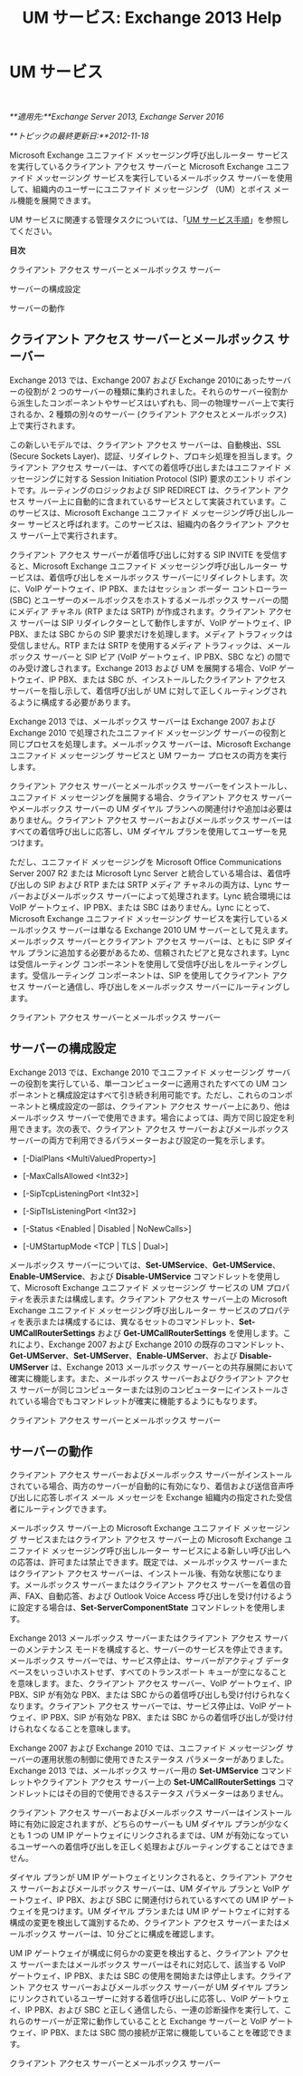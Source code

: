 ﻿---
title: 'UM サービス: Exchange 2013 Help'
TOCTitle: UM サービス
ms:assetid: f36835f2-1e5f-4e5a-88bc-0672af1e3498
ms:mtpsurl: https://technet.microsoft.com/ja-jp/library/Bb125191(v=EXCHG.150)
ms:contentKeyID: 50555899
ms.date: 04/24/2018
mtps_version: v=EXCHG.150
ms.translationtype: HT
---

# UM サービス

 

_**適用先:**Exchange Server 2013, Exchange Server 2016_

_**トピックの最終更新日:**2012-11-18_

Microsoft Exchange ユニファイド メッセージング呼び出しルーター サービスを実行しているクライアント アクセス サーバーと Microsoft Exchange ユニファイド メッセージング サービスを実行しているメールボックス サーバーを使用して、組織内のユーザーにユニファイド メッセージング （UM）とボイス メール機能を展開できます。

UM サービスに関連する管理タスクについては、「[UM サービス手順](um-services-procedures-exchange-2013-help.md)」を参照してください。

**目次**

クライアント アクセス サーバーとメールボックス サーバー

サーバーの構成設定

サーバーの動作

## クライアント アクセス サーバーとメールボックス サーバー

Exchange 2013 では、Exchange 2007 および Exchange 2010にあったサーバーの役割が 2 つのサーバーの種類に集約されました。それらのサーバー役割から派生したコンポーネントやサービスはいずれも、同一の物理サーバー上で実行されるか、2 種類の別々のサーバー (クライアント アクセスとメールボックス) 上で実行されます。

この新しいモデルでは、クライアント アクセス サーバーは、自動検出、SSL (Secure Sockets Layer)、認証、リダイレクト、プロキシ処理を担当します。クライアント アクセス サーバーは、すべての着信呼び出しまたはユニファイド メッセージングに対する Session Initiation Protocol (SIP) 要求のエントリ ポイントです。ルーティングのロジックおよび SIP REDIRECT は、クライアント アクセス サーバー上に自動的に含まれているサービスとして実装されています。このサービスは、Microsoft Exchange ユニファイド メッセージング呼び出しルーター サービスと呼ばれます。このサービスは、組織内の各クライアント アクセス サーバー上で実行されます。

クライアント アクセス サーバーが着信呼び出しに対する SIP INVITE を受信すると、Microsoft Exchange ユニファイド メッセージング呼び出しルーター サービスは、着信呼び出しをメールボックス サーバーにリダイレクトします。次に、VoIP ゲートウェイ、IP PBX、またはセッション ボーダー コントローラー (SBC) とユーザーのメールボックスをホストするメールボックス サーバーの間にメディア チャネル (RTP または SRTP) が作成されます。クライアント アクセス サーバーは SIP リダイレクターとして動作しますが、VoIP ゲートウェイ、IP PBX、または SBC からの SIP 要求だけを処理します。メディア トラフィックは受信しません。RTP または SRTP を使用するメディア トラフィックは、メールボックス サーバーと SIP ピア (VoIP ゲートウェイ、IP PBX、SBC など) の間でのみ受け渡しされます。Exchange 2013 および UM を展開する場合、VoIP ゲートウェイ、IP PBX、または SBC が、インストールしたクライアント アクセス サーバーを指し示して、着信呼び出しが UM に対して正しくルーティングされるように構成する必要があります。

Exchange 2013 では、メールボックス サーバーは Exchange 2007 および Exchange 2010 で処理されたユニファイド メッセージング サーバーの役割と同じプロセスを処理します。メールボックス サーバーは、Microsoft Exchange ユニファイド メッセージング サービスと UM ワーカー プロセスの両方を実行します。

クライアント アクセス サーバーとメールボックス サーバーをインストールし、ユニファイド メッセージングを展開する場合、クライアント アクセス サーバーやメールボックス サーバーの UM ダイヤル プランへの関連付けや追加は必要はありません。クライアント アクセス サーバーおよびメールボックス サーバーはすべての着信呼び出しに応答し、UM ダイヤル プランを使用してユーザーを見つけます。

ただし、ユニファイド メッセージングを Microsoft Office Communications Server 2007 R2 または Microsoft Lync Server と統合している場合は、着信呼び出しの SIP および RTP または SRTP メディア チャネルの両方は、Lync サーバーおよびメールボックス サーバーによって処理されます。Lync 統合環境には VoIP ゲートウェイ、IP PBX、または SBC はありません。Lync にとって、Microsoft Exchange ユニファイド メッセージング サービスを実行しているメールボックス サーバーは単なる Exchange 2010 UM サーバーとして見えます。メールボックス サーバーとクライアント アクセス サーバーは、ともに SIP ダイヤル プランに追加する必要があるため、信頼されたピアと見なされます。Lync は受信ルーティング コンポーネントを使用して受信呼び出しをルーティングします。受信ルーティング コンポーネントは、SIP を使用してクライアント アクセス サーバーと通信し、呼び出しをメールボックス サーバーにルーティングします。

クライアント アクセス サーバーとメールボックス サーバー

## サーバーの構成設定

Exchange 2013 では、Exchange 2010 でユニファイド メッセージング サーバーの役割を実行している、単一コンピューターに適用されたすべての UM コンポーネントと構成設定はすべて引き続き利用可能です。ただし、これらのコンポーネントと構成設定の一部は、クライアント アクセス サーバー上にあり、他はメールボックス サーバーで使用できます。場合によっては、両方で同じ設定を利用できます。次の表で、クライアント アクセス サーバーおよびメールボックス サーバーの両方で利用できるパラメーターおよび設定の一覧を示します。

  - \[-DialPlans \<MultiValuedProperty\>\]

  - \[-MaxCallsAllowed \<Int32\>\]

  - \[-SipTcpListeningPort \<Int32\>\]

  - \[-SipTlsListeningPort \<Int32\>\]

  - \[-Status \<Enabled | Disabled | NoNewCalls\>\]

  - \[-UMStartupMode \<TCP | TLS | Dual\>\]

メールボックス サーバーについては、**Set-UMService**、**Get-UMService**、**Enable-UMService**、および **Disable-UMService** コマンドレットを使用して、Microsoft Exchange ユニファイド メッセージング サービスの UM プロパティを表示または構成します。クライアント アクセス サーバー上の Microsoft Exchange ユニファイド メッセージング呼び出しルーター サービスのプロパティを表示または構成するには、異なるセットのコマンドレット、**Set-UMCallRouterSettings** および **Get-UMCallRouterSettings** を使用します。これにより、Exchange 2007 および Exchange 2010 の既存のコマンドレット、**Get-UMServer**、**Set-UMServer**、**Enable-UMServer**、および **Disable-UMServer** は、Exchange 2013 メールボックス サーバーとの共存展開において確実に機能します。また、メールボックス サーバーおよびクライアント アクセス サーバーが同じコンピューターまたは別のコンピューターにインストールされている場合でもコマンドレットが確実に機能するようにもなります。

クライアント アクセス サーバーとメールボックス サーバー

## サーバーの動作

クライアント アクセス サーバーおよびメールボックス サーバーがインストールされている場合、両方のサーバーが自動的に有効になり、着信および送信音声呼び出しに応答しボイス メール メッセージを Exchange 組織内の指定された受信者にルーティングできます。

メールボックス サーバー上の Microsoft Exchange ユニファイド メッセージング サービスまたはクライアント アクセス サーバー上の Microsoft Exchange ユニファイド メッセージング呼び出しルーター サービスによる新しい呼び出しへの応答は、許可または禁止できます。既定では、メールボックス サーバーまたはクライアント アクセス サーバーは、インストール後、有効な状態になります。メールボックス サーバーまたはクライアント アクセス サーバーを着信の音声、FAX、自動応答、および Outlook Voice Access 呼び出しを受け付けるように設定する場合は、**Set-ServerComponentState** コマンドレットを使用します。

Exchange 2013 メールボックス サーバーまたはクライアント アクセス サーバーのメンテナンス モードを構成すると、サーバーのサービスを停止できます。メールボックス サーバーでは、サービス停止は、サーバーがアクティブ データベースをいっさいホストせず、すべてのトランスポート キューが空になることを意味します。また、クライアント アクセス サーバー、VoIP ゲートウェイ、IP PBX、SIP が有効な PBX、または SBC からの着信呼び出しも受け付けられなくなります。クライアント アクセス サーバーでは、サービス停止は、VoIP ゲートウェイ、IP PBX、SIP が有効な PBX、または SBC からの着信呼び出しが受け付けられなくなることを意味します。

Exchange 2007 および Exchange 2010 では、ユニファイド メッセージング サーバーの運用状態の制御に使用できたステータス パラメーターがありました。Exchange 2013 では、メールボックス サーバー用の **Set-UMService** コマンドレットやクライアント アクセス サーバー上の **Set-UMCallRouterSettings** コマンドレットにはその目的で使用できるステータス パラメーターはありません。

クライアント アクセス サーバーおよびメールボックス サーバーはインストール時に有効に設定されますが、どちらのサーバーも UM ダイヤル プランが少なくとも 1 つの UM IP ゲートウェイにリンクされるまでは、UM が有効になっているユーザーへの着信呼び出しを正しく処理およびルーティングすることはできません。

ダイヤル プランが UM IP ゲートウェイとリンクされると、クライアント アクセス サーバーおよびメールボックス サーバーは、UM ダイヤル プランと VoIP ゲートウェイ、IP PBX、および SBC に関連付けられているすべての UM IP ゲートウェイを見つけます。UM ダイヤル プランまたは UM IP ゲートウェイに対する構成の変更を検出して識別するため、クライアント アクセス サーバーまたはメールボックス サーバーは、10 分ごとに構成を確認します。

UM IP ゲートウェイが構成に何らかの変更を検出すると、クライアント アクセス サーバーまたはメールボックス サーバーはそれに対応して、該当する VoIP ゲートウェイ、IP PBX、または SBC の使用を開始または停止します。クライアント アクセス サーバーおよびメールボックス サーバーが UM ダイヤル プランにリンクされているユーザーに対する着信呼び出しに応答し、VoIP ゲートウェイ、IP PBX、および SBC と正しく通信したら、一連の診断操作を実行して、これらのサーバーが正常に動作していることと Exchange サーバーと VoIP ゲートウェイ、IP PBX、または SBC 間の接続が正常に機能していることを確認できます。

クライアント アクセス サーバーとメールボックス サーバー

